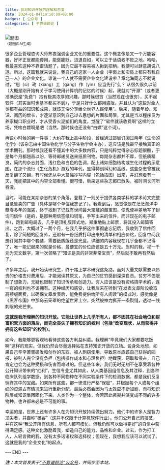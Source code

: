 ```yaml
---
title: 我对知识开放的理解和态度
date: 2024-01-04T10:50:00+08:00
badges: [ 公众号 ]
categories: [ 不靠谱颜论 ]
---
```


<div class="p-3 text-center">
  <img class="img-fluid" src="/images/2024/0104/01.png" alt="题图" style="max-width:640px">
  <div><small>（题图由AI生成）</small></div>
</div>

很多企业管理咨询大师热衷强调企业文化的重要性。这个概念像是又一个万能容器，好坏正反都能套用，能褒能贬，进退自如，可以立于话语权不败之地。哈哈，我最喜欢这种不靠谱话题了，因为它最不容易被人揪到把柄，我便可以肆意胡说八道。所以，这篇我就来说说，我自己的这家一人企业（字面上和实质上都只有我自己一人）的企业文化。谁说一个人就不需要企业文化建设啦？章北海同志不就说过，“思（si）政（xiang）工（gang）作（yin）应当先行”么？
从很久很久以前（大概是刚开始有关于学习使用计算机的记忆的时候）起，我就对“开源”（或者更准确说是“免费”）抱有极其浓厚的兴趣，那时候很穷（当然现在也很穷），买不起软件（其实当时也基本都买不到），于是只好什么都用盗版，并且认为“这些对全人类都有益的知识和成果，就该无偿分享给全世界人民使用”。后来，随着年龄、知识、阅历的增长，才逐渐意识到自己过去思想的片面和局限。尤其是当以程序员为养家糊口职业时，才从受香火泥塑们的角度，觉醒了“软件就该收费啊”这样的立场，凭啥白嫖啊是吧（当然，那时候也还没有“白嫖”这个词）。

再说小时候的另一件事：大约在我上高中阶段，曾经通过邮局订阅过两年《生命的化学》（该杂志由中国生物化学与分子生物学会主办），这应该是我最早接触真正的学术期刊。那时候我还看不懂其中的大多数内容，只是纯粹觉得杂志标题很酷，于是每个月都翘首以盼，等待邮递员送来纸质刊物。每期杂志都并不厚，但纸质精良，简约的杂志封面，浅红色和白色的色调，配上诸如细胞结构或生化过程的示意图，在那个流行《生化危机》游戏的年代，显得特别科幻和高级。这些杂志曾被我反复翻了又翻，有时候还从中大篇幅抄写内容（包括插图）出来，并幻想着有一天，我能把其中的内容全部看懂。很可惜，后来这些杂志都已散失，被时间长河所吞没。

当时，可能在某期杂志的某个角落，登载了一则关于提供各类学科的学术论文完整目录售卖的广告（具体是哪个单位我忘记了）。我看到后，感觉像是在茫茫海洋中飘零多年的海盗，终于找到了记载有世间最大宝藏的藏宝图，便鬼使神差地写了封询问信件（是的，是那种用信签纸和钢笔，手写出来的信件，而非现在的电子邮件），跑到邮电局去，几乎是顶礼膜拜式地，郑重地贴上邮票，将其投入邮筒寄出。之后，大概过了一两个月，在我几乎把这件事彻底忘记后，我收到了信件回复，除了简短的回复外，还附有一份纸质打印出来的清单和相应价格，回复中问我想订阅其中哪个套装，需要纸质版还是光盘。详细的内容我现在几乎全都不记得了，唯一能记起来的就是价格，最便宜的价位应该是五十万元。当时的我，视一千元为天文数字，第一次领略了“知识是真的非常非常宝贵”，然后就不敢再有然后了。

许多年之后，我开始读研究生，终于踏上学术研究这条路。面对大量文献需要以昂贵的价格支付费用后，才能阅读其原文，为自己的贫穷感到深深自责。贫穷不仅限制了想象力，无疑也限制了知识传承和创造力。穷人应该是没有资格搞学术的，连一窥的权利也不该拥有。这种经历和感受，让我后来在听到“在发表文章阶段收取高额版面费，以确保文章发表后，能免费提供给所有人阅读”的模式时，感觉像是《黑客帝国》中那乌云笼罩的绝望世界上空，突然被神力撕开一条裂缝，透过一线刺眼的光芒来。

**这就是我所理解的知识开放。它能让世界上几乎所有人，都不因其在社会地位和财富积累方面的落后，而完全丧失了拥有知识的权利（包括“改变现状，从而获得并拥有这些知识”的权利）。**

如今，我能够更客观地看待这些各方利益纠葛。我理解“毕竟我们大家都要吃饭啊”这样的现实，但我仍然会尽量选择站在支持知识开放的立场。设身处地想，如果自己辛辛苦苦研发和创作的东西，被人剽窃使用，导致原本应该自己获得的回报，被别人完全没有负担（包括操作成本和心理负担）地截获、窃取和侵占，自己肯定也会为这种受损和伤害而难过的。但这些年来，我们无时无刻不在享受着各种公开知识带来的“红利”，生信专业尤其如此，从人类基因组信息及其注释，到各种临床队列组学数据，到各种不同物种在不同实验条件下的检测数据，都是我们反复徜徉其中的宝藏。如果所有这些，都一律进行严格“保密”，并根据每个人或每个组织的资源占有情况来进行重新分配，最后必然会因为马太效应不断加剧，而将知识阶层或知识集团固化下来。人类作为一个整体，会否因此撕裂并演变成不同的许多物种，也许都未必是不可能的事。

幸运的是，世界上还有许多人在为知识开放持续做出努力。他们中的许多人是智力顶尖者，并自称“极客”（这并不仅限于计算机软件行业）。他们公开自己的技艺，并在这种“我公开所有信息，所有人都可模仿，但我仍然可以做得更好”的自信中获得满足感。这种文化激励着我，塑造自己的能力、品格和企业。过去，作为打工人，人轻言微的我，没有太多话语权和选择权；但现在，我想我应该可以试试了。
这就是我的“企业文化”的起点。

<div class="p-5 text-center">--- END ---</div>

<i><b>注：</b>本文首发表于[“不靠谱颜论”公众号](https://mp.weixin.qq.com/s/EGM79BvaqWLS6djxCzjzGA)，并同步至本站。</i>
